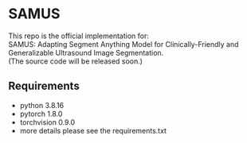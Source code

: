 # SAMUS
This repo is the official implementation for:\
SAMUS: Adapting Segment Anything Model for Clinically-Friendly and Generalizable Ultrasound Image Segmentation.\
(The source code will be released soon.)

## Requirements
* python 3.8.16
* pytorch 1.8.0
* torchvision 0.9.0
* more details please see the requirements.txt
